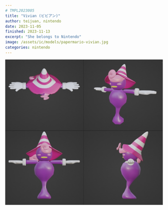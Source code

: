 ```yaml
---
# TMPL2023005
title: "Vivian (ビビアン)"
author: teijuan, nintendo
date: 2023-11-05
finished: 2023-11-13
excerpt: "She belongs to Nintendo"
image: /assets/ic/models/papermario-vivian.jpg
categories: nintendo
---
```


![papermario-vivian](../../assets/img/models/papermario-vivian-2023-11-05-overview.jpg)